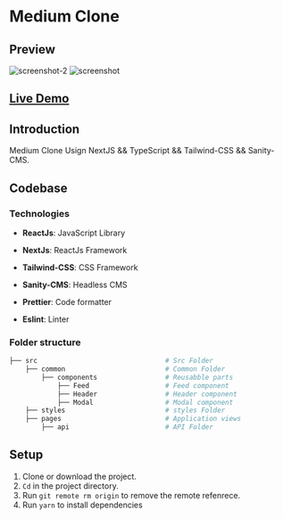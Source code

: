 # Medium Clone

## Preview

![screenshot-2](https://user-images.githubusercontent.com/88515844/153203836-78dca78e-73fa-973-908f-cfe1cf8014df.png)
![screenshot](https://user-images.githubusercontent.com/88515844/153203847-e38a508d-1887-4db-abc0-e896a7002e58.png)

## **[Live Demo](https://foodo-landing-page-avy.vercel.app/)**

## Introduction

Medium Clone Usign NextJS && TypeScript && Tailwind-CSS && Sanity-CMS.

## Codebase

### Technologies

- **ReactJs**: JavaScript Library

- **NextJs**: ReactJs Framework

- **Tailwind-CSS**: CSS Framework

- **Sanity-CMS**: Headless CMS

- **Prettier**: Code formatter

- **Eslint**: Linter

### Folder structure

```sh
├── src                                # Src Folder
    ├── common                         # Common Folder
        ├── components                 # Reusabble parts
            ├── Feed                   # Feed component
            ├── Header                 # Header component
            ├── Modal                  # Modal component
    ├── styles                         # styles Folder
    ├── pages                          # Application views
        ├── api                        # API Folder
```

## Setup

1. Clone or download the project.
2. `Cd` in the project directory.
3. Run `git remote rm origin` to remove the remote refenrece.
4. Run `yarn` to install dependencies
